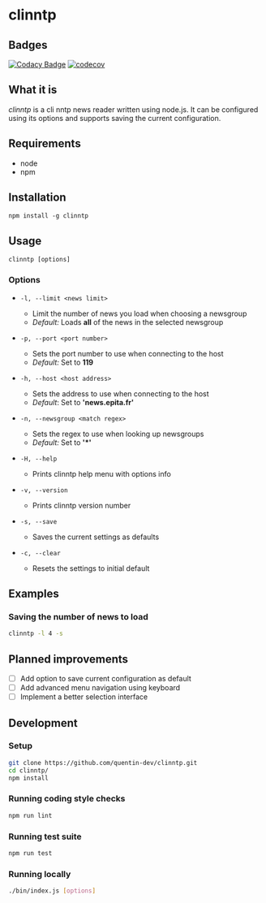 # clinntp

## Badges

[![Codacy Badge](https://api.codacy.com/project/badge/Grade/a97b217d935d488a9fbf346afd2ceece)](https://www.codacy.com/manual/quentin-dev/clinntp?utm_source=github.com&amp;utm_medium=referral&amp;utm_content=quentin-dev/clinntp&amp;utm_campaign=Badge_Grade) [![codecov](https://codecov.io/gh/quentin-dev/clinntp/branch/master/graph/badge.svg)](https://codecov.io/gh/quentin-dev/clinntp)

## What it is

*clinntp* is a cli nntp news reader written using node.js. It can be configured
using its options and supports saving the current configuration.

## Requirements
* node
* npm

## Installation
`npm install -g clinntp`

## Usage
`clinntp [options]`

### Options
* `-l, --limit <news limit>`
  * Limit the number of news you load when choosing a newsgroup
  * *Default:* Loads **all** of the news in the selected newsgroup

* `-p, --port <port number>`
  * Sets the port number to use when connecting to the host
  * *Default:* Set to **119**

* `-h, --host <host address>`
  * Sets the address to use when connecting to the host
  * *Default*: Set to **'news.epita.fr'**

* `-n, --newsgroup <match regex>`
  * Sets the regex to use when looking up newsgroups
  * *Default:* Set to **'*'**

* `-H, --help`
  * Prints clinntp help menu with options info

* `-v, --version`
  * Prints clinntp version number

* `-s, --save`
  * Saves the current settings as defaults

* `-c, --clear`
  * Resets the settings to initial default

## Examples

### Saving the number of news to load
```bash
clinntp -l 4 -s
```

## Planned improvements

* [ ] Add option to save current configuration as default
* [ ] Add advanced menu navigation using keyboard
* [ ] Implement a better selection interface

## Development

### Setup

```bash
git clone https://github.com/quentin-dev/clinntp.git
cd clinntp/
npm install
```

### Running coding style checks
```bash
npm run lint
```

### Running test suite
```bash
npm run test
```

### Running locally
```bash
./bin/index.js [options]
```